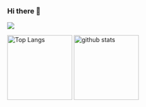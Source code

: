 ### Hi there 👋

![](https://github-profile-summary-cards.vercel.app/api/cards/profile-details?username=nissy-yuki)
<p align="left"> 
  <img alt="Top Langs" height="150px" src="https://github-readme-stats.vercel.app/api/top-langs/?username=nissy-yuki&layout=compact&show_icons=true" />
  <img alt="github stats" height="150px" src="https://github-readme-stats.vercel.app/api?username=nissy-yuki&show_icons=ture" />
</p>

<!--
**nissy-yuki/nissy-yuki** is a ✨ _special_ ✨ repository because its `README.md` (this file) appears on your GitHub profile.

Here are some ideas to get you started:

- 🔭 I’m currently working on ...
- 🌱 I’m currently learning ...
- 👯 I’m looking to collaborate on ...
- 🤔 I’m looking for help with ...
- 💬 Ask me about ...
- 📫 How to reach me: ...
- 😄 Pronouns: ...
- ⚡ Fun fact: ...
-->
